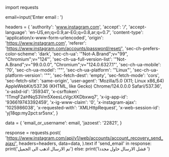 import requests

email=input('Enter email : ')

headers = {
    'authority': 'www.instagram.com',
    'accept': '*/*',
    'accept-language': 'en-US,en;q=0.9,ar-EG;q=0.8,ar;q=0.7',
    'content-type': 'application/x-www-form-urlencoded',
    'origin': 'https://www.instagram.com',
    'referer': 'https://www.instagram.com/accounts/password/reset/',
    'sec-ch-prefers-color-scheme': 'dark',
    'sec-ch-ua': '"Not-A.Brand";v="99", "Chromium";v="124"',
    'sec-ch-ua-full-version-list': '"Not-A.Brand";v="99.0.0.0", "Chromium";v="124.0.6327.1"',
    'sec-ch-ua-mobile': '?0',
    'sec-ch-ua-model': '""',
    'sec-ch-ua-platform': '"Linux"',
    'sec-ch-ua-platform-version': '""',
    'sec-fetch-dest': 'empty',
    'sec-fetch-mode': 'cors',
    'sec-fetch-site': 'same-origin',
    'user-agent': 'Mozilla/5.0 (X11; Linux x86_64) AppleWebKit/537.36 (KHTML, like Gecko) Chrome/124.0.0.0 Safari/537.36',
    'x-asbd-id': '359341',
    'x-csrftoken': '1TmqF2aHNqS3Vm5XeesLcVgcXKDbxwq7',
    'x-ig-app-id': '936619743392459',
    'x-ig-www-claim': '0',
    'x-instagram-ajax': '1025986038',
    'x-requested-with': 'XMLHttpRequest',
    'x-web-session-id': 'yj18qp:my2pct:sr5snx',
}

data = {
    'email_or_username': email,
    'jazoest': '22821',
}

response = requests.post(
    'https://www.instagram.com/api/v1/web/accounts/account_recovery_send_ajax/',
    headers=headers,
    data=data,
).text
if 'send_email' in response:
 print('تم الارسال اذهب الى الجميل')
else:
 print('فشل الارسال حاول مجددا ')
